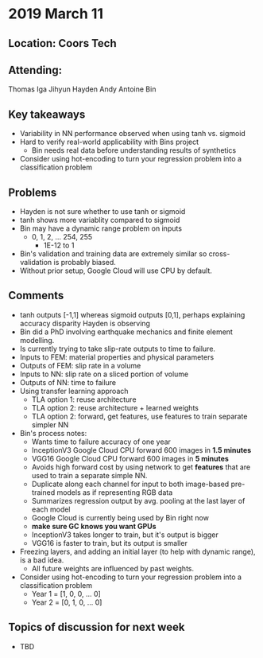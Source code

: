 # 2019 March 11 
## Location: Coors Tech 

**Attending**:  
--------------
Thomas Iga Jihyun Hayden Andy Antoine Bin 

**Key takeaways**  
-----------------  
* Variability in NN performance observed when using tanh vs. sigmoid  
* Hard to verify real-world applicability with Bins project   
	* Bin needs real data before understanding results of synthetics 
* Consider using hot-encoding to turn your regression problem into a classification problem  

**Problems**  
------------------------  
* Hayden is not sure whether to use tanh or sigmoid    
* tanh shows more variablity compared to sigmoid  
* Bin may have a dynamic range problem on inputs 
	* 0, 1, 2, ... 254, 255 
        * 1E-12 to 1  
* Bin's validation and training data are extremely similar so cross-validation is probably biased.  
* Without prior setup, Google Cloud will use CPU by default.  

**Comments**  
----------------------------  
* tanh outputs [-1,1] whereas sigmoid outputs [0,1], perhaps explaining accuracy disparity Hayden is observing   
* Bin did a PhD involving earthquake mechanics and finite element modelling.    
* Is currently trying to take slip-rate outputs to time to failure.  
* Inputs to FEM: material properties and physical parameters  
* Outputs of FEM: slip rate in a volume 
* Inputs to NN: slip rate on a sliced portion of volume  
* Outputs of NN: time to failure  
* Using transfer learning approach  
	* TLA option 1: reuse architecture     
	* TLA option 2: reuse architecture + learned weights   
	* TLA option 2: forward, get features, use features to train separate simpler NN 
* Bin's process notes:  
	* Wants time to failure accuracy of one year  
	* InceptionV3 Google Cloud CPU forward 600 images in **1.5 minutes**  
	* VGG16 Google Cloud CPU forward 600 images in **5 minutes**  
	* Avoids high forward cost by using network to get **features** that are used to train a separate simple NN.  
	* Duplicate along each channel for input to both image-based pre-trained models as if representing RGB data  
	* Summarizes regression output by avg. pooling at the last layer of each model   
	* Google Cloud is currently being used by Bin right now 
	* **make sure GC knows you want GPUs** 
	* InceptionV3 takes longer to train, but it's output is bigger 
	* VGG16 is faster to train, but its output is smaller    
* Freezing layers, and adding an initial layer (to help with dynamic range), is a bad idea.  
	* All future weights are influenced by past weights.  
* Consider using hot-encoding to turn your regression problem into a classification problem  
	* Year 1 = [1, 0, 0, ... 0]  
	* Year 2 = [0, 1, 0, ... 0]  



**Topics of discussion for next week**      
----------------------------------    
* TBD  
